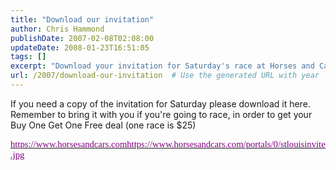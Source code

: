 ```yaml
---
title: "Download our invitation"
author: Chris Hammond
publishDate: 2007-02-08T02:08:00
updateDate: 2008-01-23T16:51:05
tags: []
excerpt: "Download your invitation for Saturday's race at Horses and Cars to get a Buy One Get One Free deal! Bring it along to avail this offer. 🏎️🐎"
url: /2007/download-our-invitation  # Use the generated URL with year
---
```

<P>If you need a copy of the invitation for Saturday please download it here. Remember to bring it with you if you're going to race, in order to get your Buy One Get One Free deal (one race is $25)</P> <P><SPAN style="FONT-SIZE: 11pt; FONT-FAMILY: 'Calibri','sans-serif'; mso-ascii-theme-font: minor-latin; mso-fareast-font-family: Calibri; mso-fareast-theme-font: minor-latin; mso-hansi-theme-font: minor-latin; mso-bidi-font-family: 'Times New Roman'; mso-bidi-theme-font: minor-bidi; mso-ansi-language: EN-US; mso-fareast-language: EN-US; mso-bidi-language: AR-SA"><A href="https://www.horsesandcars.com/portals/0/stlouisinvite.jpg"><U><FONT color=#800080>https://www.horsesandcars.comhttps://www.horsesandcars.com/portals/0/stlouisinvite.jpg</FONT></U></A></SPAN></P>

